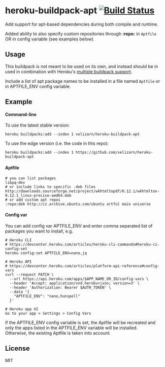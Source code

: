 # heroku-buildpack-apt [![Build Status](https://travis-ci.org/velizarn/heroku-buildpack-apt.svg?branch=master)](https://travis-ci.org/velizarn/heroku-buildpack-apt)

Add support for apt-based dependencies during both compile and runtime.

Added ability to also specify custom repositories through **:repo:** in `Aptfile` OR in config variable (see examples below).

## Usage

This buildpack is not meant to be used on its own, and instead should be in used in combination with Heroku's [multiple buildpack support](https://devcenter.heroku.com/articles/using-multiple-buildpacks-for-an-app).

Include a list of apt package names to be installed in a file named `Aptfile` or in APTFILE_ENV config variable.

## Example

#### Command-line

To use the latest stable version:

```
heroku buildpacks:add --index 1 velizarn/heroku-buildpack-apt
```

To use the edge version (i.e. the code in this repo):

```
heroku buildpacks:add --index 1 https://github.com/velizarn/heroku-buildpack-apt
```

#### Aptfile

    # you can list packages
    libpq-dev
    # or include links to specific .deb files
    http://downloads.sourceforge.net/project/wkhtmltopdf/0.12.1/wkhtmltox-0.12.1_linux-precise-amd64.deb
    # or add custom apt repos
    :repo:deb http://cz.archive.ubuntu.com/ubuntu artful main universe

#### Config var

You can add config var APTFILE_ENV and enter comma separated list of packages you want to install, e.g.

    # Heroku CLI
    # https://devcenter.heroku.com/articles/heroku-cli-commands#heroku-ci-config-set
    heroku config:set APTFILE_ENV=nano,jq

    # Heroku API
    # https://devcenter.heroku.com/articles/platform-api-reference#config-vars
    curl --request PATCH \
      --url https://api.heroku.com/apps/$APP_NAME_OR_ID/config-vars \
      --header 'Accept: application/vnd.heroku+json; version=3' \
      --header 'Authorization: Bearer $AUTH_TOKEN' \
      --data '{
	    "APTFILE_ENV": "nano,hunspell"
      }'

    # Heroku app UI
    Go to your app > Settings > Config Vars

If the APTFILE_ENV config variable is set, the Aptfile will be recreated and only the apps listed in the APTFILE_ENV variable will be installed. Otherwise, the existing Aptfile is taken into account.

## License

MIT
